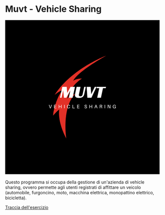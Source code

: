 # Muvt - Vehicle Sharing
![logo della compagnia](./files/muvt_logo.png)

Questo programma si occupa della gestione di un'azienda di vehicle sharing, ovvero permette agli utenti registrati di affittare un veicolo (automobile, furgoncino, moto, macchina elettrica, monopattino elettrico, bicicletta).

[Traccia dell'esercizio](TRACCIA.md)
